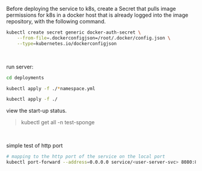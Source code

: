 Before deploying the service to k8s, create a Secret that pulls image permissions for k8s in a docker host that is already logged into the image repository, with the following command.

```bash
kubectl create secret generic docker-auth-secret \
    --from-file=.dockerconfigjson=/root/.docker/config.json \
    --type=kubernetes.io/dockerconfigjson
```

<br>

run server:

```bash
cd deployments

kubectl apply -f ./*namespace.yml

kubectl apply -f ./
```

view the start-up status.

> kubectl get all -n test-sponge

<br>

simple test of http port

```bash
# mapping to the http port of the service on the local port
kubectl port-forward --address=0.0.0.0 service/<user-server-svc> 8080:8080 -n <test-sponge>
```
